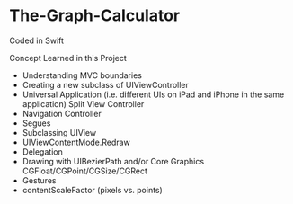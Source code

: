 # The-Graph-Calculator
Coded in Swift

Concept Learned in this Project
- Understanding MVC boundaries
- Creating a new subclass of UIViewController
- Universal Application (i.e. different UIs on iPad and iPhone in the same application) Split View Controller
- Navigation Controller
- Segues
- Subclassing UIView
- UIViewContentMode.Redraw
- Delegation
- Drawing with UIBezierPath and/or Core Graphics CGFloat/CGPoint/CGSize/CGRect
- Gestures
- contentScaleFactor (pixels vs. points)
